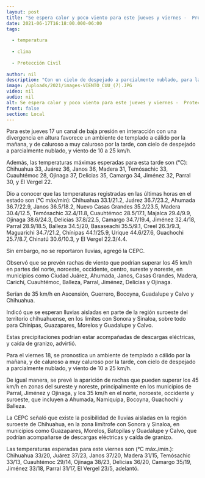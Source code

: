 ```yaml
---
layout: post
title: "Se espera calor y poco viento para este jueves y viernes -  Protección Civil"
date: 2021-06-17T16:18:00.000-06:00
tags:
  
  - temperatura
  
  - clima
  
  - Protección Civil
  
author: nil
description: "Con un cielo de despejado a parcialmente nublado, para la tarde de jueves 17 de junio se prevén temperaturas máximas de 33°C en Chihuahua"
image: /uploads/2021/images-VIENTO_CUU_(7).JPG
video: nil
audio: nil
alt: Se espera calor y poco viento para este jueves y viernes -  Protección Civil
front: false
section: Local
---
```


Para este jueves 17 un canal de baja presión en interacción con una divergencia en altura favorece un ambiente de templado a cálido por la mañana, y de caluroso a muy caluroso por la tarde, con cielo de despejado a parcialmente nublado, y viento de 10 a 25 km/h.

Además, las temperaturas máximas esperadas para esta tarde son (°C): Chihuahua 33, Juárez 36, Janos 36, Madera 31, Temósachic 33, Cuauhtémoc 28, Ojinaga 37, Delicias 35, Camargo 34, Jiménez 32, Parral 30, y El Vergel 22.

Dio a conocer que las temperaturas registradas en las últimas horas en el estado son (°C máx/min): Chihuahua 33.1/21.2, Juárez 36.7/23.2, Ahumada 36.7/22.9, Janos 36.5/18.2, Nuevo Casas Grandes 35.2/23.5, Madera 30.4/12.5, Temósachic 32.4/11.8, Cuauhtémoc 28.5/17.1, Majalca 29.4/9.9, Ojinaga 38.6/24.3, Delicias 37.8/22.5, Camargo 34.7/19.4, Jiménez 32.4/18, Parral 28.9/18.5, Balleza 34.5/20, Basaseachi 35.5/9.1, Creel 26.3/9.3, Maguarichi 34.7/21.2, Chínipas 44.1/25.9, Urique 44.6/27.6, Guachochi 25.7/8.7, Chinatú 30.6/10.3, y El Vergel 22.3/4.4.

Sin embargo, no se reportaron lluvias, agregó la CEPC.

Observó que se prevén rachas de viento que podrían superar los 45 km/h en partes del norte, noroeste, occidente, centro, sureste y noreste, en municipios como Ciudad Juárez, Ahumada, Janos, Casas Grandes, Madera, Carichí, Cuauhtémoc, Balleza, Parral, Jiménez, Delicias y Ojinaga.

Serían de 35 km/h en Ascensión, Guerrero, Bocoyna, Guadalupe y Calvo y Chihuahua.

Indicó que se esperan lluvias aisladas en parte de la región suroeste del territorio chihuahuense, en los límites con Sonora y Sinaloa, sobre todo para Chínipas, Guazapares, Morelos y Guadalupe y Calvo.

Estas precipitaciones podrían estar acompañadas de descargas eléctricas, y caída de granizo, advirtió.

Para el viernes 18, se pronostica un ambiente de templado a cálido por la mañana, y de caluroso a muy caluroso por la tarde, con cielo de despejado a parcialmente nublado, y viento de 10 a 25 km/h.

De igual manera, se prevé la aparición de rachas que pueden superar los 45 km/h en zonas del sureste y noreste, principalmente en los municipios de Parral, Jiménez y Ojinaga, y los 35 km/h en el norte, noroeste, occidente y suroeste, que incluyen a Ahumada, Namiquipa, Bocoyna, Guachochi y Balleza.

La CEPC señaló que existe la posibilidad de lluvias aisladas en la región suroeste de Chihuahua, en la zona limítrofe con Sonora y Sinaloa, en municipios como Guazapares, Morelos, Batopilas y Guadalupe y Calvo, que podrían acompañarse de descargas eléctricas y caída de granizo.

Las temperaturas esperadas para este viernes son (°C máx./mín.): Chihuahua 33/20, Juárez 37/23, Janos 37/20, Madera 31/15, Temósachic 33/13, Cuauhtémoc 29/14, Ojinaga 38/23, Delicias 36/20, Camargo 35/19, Jiménez 33/18, Parral 31/17, El Vergel 23/5, adelantó.